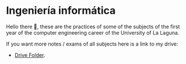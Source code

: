 # Ingeniería informática

Hello there 👋, these are the practices of some of the subjects of the first year of the computer engineering career of the University of La Laguna.

If you want more notes / exams of all subjects here is a link to my drive: 
- [Drive Folder](https://drive.google.com/drive/folders/1Fd-aPixW9DhXZSCjM_tBus8fHf8-W42p?usp=sharing).
